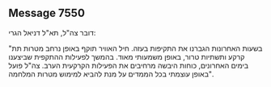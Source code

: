 ## Message 7550

דובר צה"ל, תא"ל דניאל הגרי:

 "בשעות האחרונות הגברנו את התקיפות בעזה. חיל האוויר תוקף באופן נרחב מטרות תת קרקע ותשתיות טרור, באופן משמעותי מאוד. בהמשך לפעילות ההתקפית שביצענו בימים האחרונים, כוחות היבשה מרחיבים את הפעילות הקרקעית הערב. 
‏צה"ל פועל באופן עוצמתי בכל הממדים על מנת להביא למימוש מטרות המלחמה".

